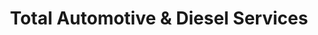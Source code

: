 ---
title: "Total Automotive & Diesel Services"
url: /poolesville/total-automotive-und-diesel-services/
shop: Autowerkstatt
---